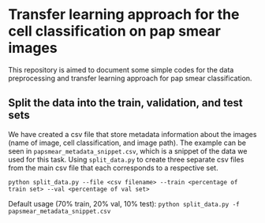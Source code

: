 # Transfer learning approach for the cell classification on pap smear images
This repository is aimed to document some simple codes for the data preprocessing and transfer learning approach for pap smear classification.

## Split the data into the train, validation, and test sets
We have created a csv file that store metadata information about the images (name of image, cell classification, and image path). The example can be seen in `papsmear_metadata_snippet.csv`, which is a snippet of the data we used for this task. Using `split_data.py` to create three separate csv files from the main csv file that each corresponds to a respective set.

`python split_data.py --file <csv filename> --train <percentage of train set> --val <percentage of val set>` 

Default usage (70% train, 20% val, 10% test): `python split_data.py -f papsmear_metadata_snippet.csv` 
